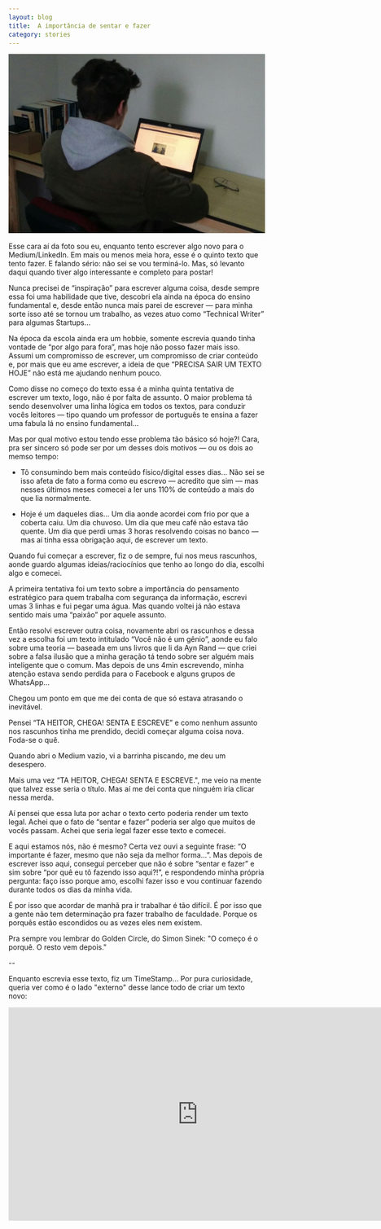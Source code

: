 ```yaml
---
layout: blog
title:  A importância de sentar e fazer
category: stories
---
```


<p align="center">
    <img src="/images/posts/write.jpeg">
</p>

Esse cara aí da foto sou eu, enquanto tento escrever algo novo para o Medium/LinkedIn. Em mais ou menos meia hora, esse é o quinto texto que tento fazer. E falando sério: não sei se vou terminá-lo. Mas, só levanto daqui quando tiver algo interessante e completo para postar!

Nunca precisei de “inspiração” para escrever alguma coisa, desde sempre essa foi uma habilidade que tive, descobri ela ainda na época do ensino fundamental e, desde então nunca mais parei de escrever — para minha sorte isso até se tornou um trabalho, as vezes atuo como “Technical Writer” para algumas Startups…

Na época da escola ainda era um hobbie, somente escrevia quando tinha vontade de “por algo para fora”, mas hoje não posso fazer mais isso. Assumi um compromisso de escrever, um compromisso de criar conteúdo e, por mais que eu ame escrever, a ideia de que “PRECISA SAIR UM TEXTO HOJE” não está me ajudando nenhum pouco.

Como disse no começo do texto essa é a minha quinta tentativa de escrever um texto, logo, não é por falta de assunto. O maior problema tá sendo desenvolver uma linha lógica em todos os textos, para conduzir vocês leitores — tipo quando um professor de português te ensina a fazer uma fabula lá no ensino fundamental…

Mas por qual motivo estou tendo esse problema tão básico só hoje?! Cara, pra ser sincero só pode ser por um desses dois motivos — ou os dois ao memso tempo:

 - Tô consumindo bem mais conteúdo físico/digital esses dias… Não sei se isso afeta de fato a forma como eu escrevo — acredito que sim — mas nesses últimos meses comecei a ler uns 110% de conteúdo a mais do que lia normalmente.

 - Hoje é um daqueles dias… Um dia aonde acordei com frio por que a coberta caiu. Um dia chuvoso. Um dia que meu café não estava tão quente. Um dia que perdi umas 3 horas resolvendo coisas no banco — mas aí tinha essa obrigação aqui, de escrever um texto.

Quando fui começar a escrever, fiz o de sempre, fui nos meus rascunhos, aonde guardo algumas ideias/raciocínios que tenho ao longo do dia, escolhi algo e comecei.

A primeira tentativa foi um texto sobre a importância do pensamento estratégico para quem trabalha com segurança da informação, escrevi umas 3 linhas e fui pegar uma água. Mas quando voltei já não estava sentido mais uma “paixão” por aquele assunto. 

Então resolvi escrever outra coisa, novamente abri os rascunhos e dessa vez a escolha foi um texto intitulado “Você não é um gênio”, aonde eu falo sobre uma teoria — baseada em uns livros que li da Ayn Rand — que criei sobre a falsa ilusão que a minha geração tá tendo sobre ser alguém mais inteligente que o comum. Mas depois de uns 4min escrevendo, minha atenção estava sendo perdida para o Facebook e alguns grupos de WhatsApp…

Chegou um ponto em que me dei conta de que só estava atrasando o inevitável.

Pensei “TA HEITOR, CHEGA! SENTA E ESCREVE” e como nenhum assunto nos rascunhos tinha me prendido, decidi começar alguma coisa nova. Foda-se o quê.

Quando abri o Medium vazio, vi a barrinha piscando, me deu um desespero.

Mais uma vez “TA HEITOR, CHEGA! SENTA E ESCREVE.", me veio na mente que talvez esse seria o título. Mas aí me dei conta que ninguém iria clicar nessa merda.

Aí pensei que essa luta por achar o texto certo poderia render um texto legal. Achei que o fato de “sentar e fazer” poderia ser algo que muitos de vocês passam. Achei que seria legal fazer esse texto e comecei.

E aqui estamos nós, não é mesmo? Certa vez ouvi a seguinte frase: “O importante é fazer, mesmo que não seja da melhor forma…”. Mas depois de escrever isso aqui, consegui perceber que não é sobre “sentar e fazer” e sim sobre “por quê eu tô fazendo isso aqui?!”, e respondendo minha própria pergunta: faço isso porque amo, escolhi fazer isso e vou continuar fazendo durante todos os dias da minha vida.

É por isso que acordar de manhã pra ir trabalhar é tão difícil. É por isso que a gente não tem determinação pra fazer trabalho de faculdade. Porque os porquês estão escondidos ou as vezes eles nem existem.

Pra sempre vou lembrar do Golden Circle, do Simon Sinek: "O começo é o porquê. O resto vem depois."

--

Enquanto escrevia esse texto, fiz um TimeStamp… Por pura curiosidade, queria ver como é o lado "externo" desse lance todo de criar um texto novo:

<p align="center">
<iframe width="744" height="419" src="https://www.youtube.com/embed/w_hRVENvqrU" frameborder="0" allow="autoplay; encrypted-media" allowfullscreen></iframe>
</p>
